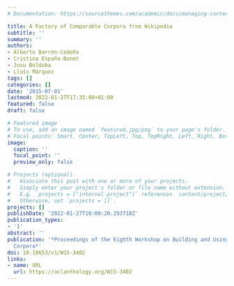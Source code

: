 ```yaml
---
# Documentation: https://sourcethemes.com/academic/docs/managing-content/

title: A Factory of Comparable Corpora from Wikipedia
subtitle: ''
summary: ''
authors:
- Alberto Barrón-Cedeño
- Cristina España-Bonet
- Josu Boldoba
- Lluís Màrquez
tags: []
categories: []
date: '2015-07-01'
lastmod: 2022-01-27T17:35:08+01:00
featured: false
draft: false

# Featured image
# To use, add an image named `featured.jpg/png` to your page's folder.
# Focal points: Smart, Center, TopLeft, Top, TopRight, Left, Right, BottomLeft, Bottom, BottomRight.
image:
  caption: ''
  focal_point: ''
  preview_only: false

# Projects (optional).
#   Associate this post with one or more of your projects.
#   Simply enter your project's folder or file name without extension.
#   E.g. `projects = ["internal-project"]` references `content/project/deep-learning/index.md`.
#   Otherwise, set `projects = []`.
projects: []
publishDate: '2022-01-27T18:00:20.293718Z'
publication_types:
- '1'
abstract: ''
publication: '*Proceedings of the Eighth Workshop on Building and Using Comparable
  Corpora*'
doi: 10.18653/v1/W15-3402
links:
- name: URL
  url: https://aclanthology.org/W15-3402
---
```

